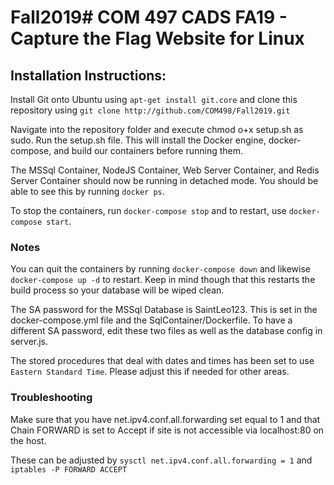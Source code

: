 # Fall2019# COM 497 CADS FA19 - Capture the Flag Website for Linux

<h2>Installation Instructions:</h2>

Install Git onto Ubuntu using `apt-get install git.core` and clone this repository using `git clone http://github.com/COM498/Fall2019.git`

Navigate into the repository folder and execute chmod o+x setup.sh as sudo. Run the setup.sh file. This will install the Docker engine, docker-compose, and build our containers before running them.

The MSSql Container, NodeJS Container, Web Server Container, and Redis Server Container should now be running in detached mode. You should be able to see this by running `docker ps`.

To stop the containers, run `docker-compose stop` and to restart, use `docker-compose start`.

<h3>Notes</h3>

You can quit the containers by running `docker-compose down` and likewise `docker-compose up -d` to restart. Keep in mind though that this restarts the build process so your database will be wiped clean.

The SA password for the MSSql Database is SaintLeo123. This is set in the docker-compose.yml file and the SqlContainer/Dockerfile. To have a different SA password, edit these two files as well as the database config in server.js.

The stored procedures that deal with dates and times has been set to use `Eastern Standard Time`. Please adjust this if needed for other areas.

<h3>Troubleshooting</h3>

Make sure that you have net.ipv4.conf.all.forwarding set equal to 1 and that Chain FORWARD is set to Accept if site is not accessible via localhost:80 on the host.

These can be adjusted by `sysctl net.ipv4.conf.all.forwarding = 1` and `iptables -P FORWARD ACCEPT`
